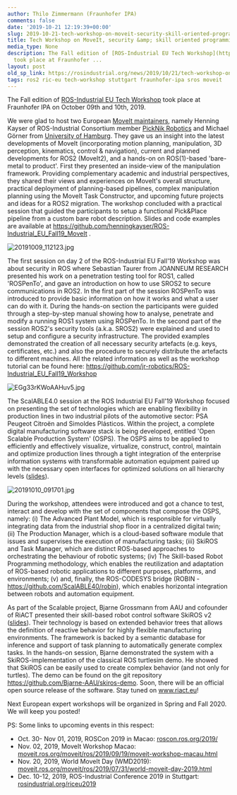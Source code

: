 ```yaml
---
author: Thilo Zimmermann (Fraunhofer IPA)
comments: false
date: '2019-10-21 12:19:39+00:00'
slug: 2019-10-21-tech-workshop-on-moveit-security-skill-oriented-programming-with-ros
title: Tech Workshop on MoveIt, security &amp; skill oriented programming with ROS
media_type: None
description: The Fall edition of [ROS-Industrial EU Tech Workshop](https://rosin-project.eu/event/ros-industrial-eu-fall19-workshop)
  took place at Fraunhofer ...
layout: post
old_sp_link: https://rosindustrial.org/news/2019/10/21/tech-workshop-on-moveit-security-skill-oriented-programming-with-ros
tags: ros2 ric-eu tech-workshop stuttgart fraunhofer-ipa sros moveit
---
```


The Fall edition of [ROS-Industrial EU Tech Workshop](https://rosin-project.eu/event/ros-industrial-eu-fall19-workshop) took place at Fraunhofer IPA on October 09th and 10th, 2019. 

We were glad to host two European [MoveIt maintainers](https://moveit.ros.org/about/), namely Henning Kayser of ROS-Industrial Consortium member [PickNik Robotics](https://picknik.ai/team/) and Michael Görner from [University of Hamburg](https://tams.informatik.uni-hamburg.de/people/goerner/). They gave us an insight into the latest developments of MoveIt (incorporating motion planning, manipulation, 3D perception, kinematics, control & navigation), current and planned developments for ROS2 (MoveIt2), and a hands-on on ROS(1)-based 'bare-metal to product'. First they presented an inside-view of the manipulation framework. Providing complementary academic and industrial perspectives, they shared their views and experiences on MoveIt's overall structure, practical deployment of planning-based pipelines, complex manipulation planning using the MoveIt Task Constructor, and upcoming future projects and ideas for a ROS2 migration. The workshop concluded with a practical session that guided the participants to setup a functional Pick&Place pipeline from a custom bare robot description. Slides and code examples are available at <https://github.com/henningkayser/ROS-Industrial_EU_Fall19_MoveIt> .

![20191009_112123.jpg](https://images.squarespace-cdn.com/content/v1/51df34b1e4b08840dcfd2841/1571657295949-RQNIKS27IE59LJZI22OA/20191009_112123.jpg)

The first session on day 2 of the ROS-Industrial EU Fall'19 Workshop was about security in ROS where Sebastian Taurer from JOANNEUM RESEARCH presented his work on a penetration testing tool for ROS1, called 'ROSPenTo', and gave an introduction on how to use SROS2 to secure communications in ROS2. In the first part of the session ROSPenTo was introduced to provide basic information on how it works and what a user can do with it. During the hands-on section the participants were guided through a step-by-step manual showing how to analyse, penetrate and modify a running ROS1 system using ROSPenTo. In the second part of the session ROS2's security tools (a.k.a. SROS2) were explained and used to setup and configure a security infrastructure. The provided examples demonstrated the creation of all necessary security artefacts (e.g. keys, certificates, etc.) and also the procedure to securely distribute the artefacts to different machines. All the related information as well as the workshop tutorial can be found here: <https://github.com/jr-robotics/ROS-Industrial_EU_Fall19_Workshop> 

![EGg33rKWoAAHuv5.jpg](https://images.squarespace-cdn.com/content/v1/51df34b1e4b08840dcfd2841/1571661319298-J2FZVWNV9WWP2HWWHFV8/EGg33rKWoAAHuv5.jpg)

The ScalABLE4.0 session at the ROS Industrial EU Fall'19 Workshop focused on presenting the set of technologies which are enabling flexibility in production lines in two industrial pilots of the automotive sector: PSA Peugeot Citroën and Simoldes Plásticos. Within the project, a complete digital manufacturing software stack is being developed, entitled 'Open Scalable Production System' (OSPS). The OSPS aims to be applied to efficiently and effectively visualize, virtualize, construct, control, maintain and optimize production lines through a tight integration of the enterprise information systems with transformable automation equipment paired up with the necessary open interfaces for optimized solutions on all hierarchy levels ([slides](/s/ScalABLE40_ROSIN_Presentation.pdf)). 

![20191010_091701.jpg](https://images.squarespace-cdn.com/content/v1/51df34b1e4b08840dcfd2841/1571657418802-XVJLQMK6DPONW9W20F1S/20191010_091701.jpg)

During the workshop, attendees were introduced and got a chance to test, interact and develop with the set of components that compose the OSPS, namely: (i) The Advanced Plant Model, which is responsible for virtually integrating data from the industrial shop floor in a centralized digital twin; (ii) The Production Manager, which is a cloud-based software module that issues and supervises the execution of manufacturing tasks; (iii) SkiROS and Task Manager, which are distinct ROS-based approaches to orchestrating the behaviour of robotic systems; (iv) The Skill-based Robot Programming methodology, which enables the reutilization and adaptation of ROS-based robotic applications to different purposes, platforms, and environments; (v) and, finally, the ROS-CODESYS bridge (ROBIN - <https://github.com/ScalABLE40/robin>), which enables horizontal integration between robots and automation equipment.

As part of the Scalable project, Bjarne Grossmann from AAU and cofounder of RiACT presented their skill-based robot control software SkiROS v2 ([slides](/s/ROS-Industrial-SkiROS-workshop.pdf)). Their technology is based on extended behavior trees that allows the definition of reactive behavior for highly flexible manufacturing environments. The framework is backed by a semantic database for inference and support of task planning to automatically generate complex tasks. In the hands-on session, Bjarne demonstrated the system with a SkiROS-implementation of the classical ROS turtlesim demo. He showed that SkiROS can be easily used to create complex behavior (and not only for turtles). The demo can be found on the git repository <https://github.com/Bjarne-AAU/skiros-demo>. Soon, there will be an official open source release of the software. Stay tuned on www.riact.eu!

Next European expert workshops will be organized in Spring and Fall 2020. We will keep you posted!

PS: Some links to upcoming events in this respect:

* Oct. 30- Nov 01, 2019, ROSCon 2019 in Macao: [roscon.ros.org/2019/](https://roscon.ros.org/2019/)
* Nov. 02, 2019, MoveIt Workshop Macao: [moveit.ros.org/moveit/ros/2019/09/19/moveit-workshop-macau.html](https://moveit.ros.org/moveit/ros/2019/09/19/moveit-workshop-macau.html)
* Nov. 20, 2019, World MoveIt Day (WMD2019): [moveit.ros.org/moveit/ros/2019/07/31/world-moveit-day-2019.html](https://moveit.ros.org/moveit/ros/2019/07/31/world-moveit-day-2019.html)
* Dec. 10-12, 2019, ROS-Industrial Conference 2019 in Stuttgart: [rosindustrial.org/riceu2019](https://rosindustrial.org/riceu2019)

